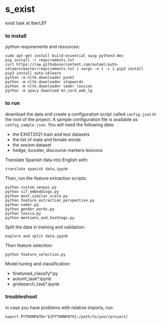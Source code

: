 # s_exist
exist task at IberLEF


### to install
python requirements and resources:
```shell
sudo apt-get install build-essential swig python3-dev
pip install -r requirements.txt
curl https://raw.githubusercontent.com/automl/auto-sklearn/master/requirements.txt | xargs -n 1 -L 1 pip3 install
pip3 install auto-sklearn
python -m nltk.downloader punkt
python -m nltk.downloader stopwords
python -m nltk.downloader vader_lexicon
python -m spacy download en_core_web_lg
``` 

### to run
download the data and create a configuration script called `config.json` in the root of the project. 
A sample configuration file is available as `config_sample.json`. You will need the following data:
- the EXIST2021 train and test datasets
- the list of male and female words
- the sexism dataset
- hedge, booster, discourse markers lexicons

Translate Spanish data into English with: 
```shell
translate spanish data.ipynb
```

Then, run the feature extraction scripts:
```shell
python custom_senpai.py
python sif_embeddings.py
python most_similar_scale.py
python feature_extraction_perspective.py
python vader.py
python gender_words.py
python lexica.py
python mentions_and_hashtags.py
```
Split the data in training and validation:
```shell
explore and split data.ipynb
```
Then feature selection:
```shell
python feature_selection.py
```
Model tuning and  classification:
* finetuned_classify*.py
* automl_task*.ipynb
* gridsearch_task*.ipynb


### troubleshoot
in case you have problems with relative imports, run:
```shell
export PYTHONPATH="${PYTHONPATH}:/path/to/your/project/
```